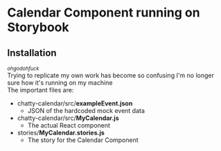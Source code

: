 # Calendar Component running on Storybook
## Installation 
<sub>*ohgodohfuck*</sub><br>
Trying to replicate my own work has become so confusing I'm no longer sure how it's running on my machine<br>
The important files are:
* chatty-calendar/src/**exampleEvent.json**
	* JSON of the hardcoded mock event data
* chatty-calendar/src/**MyCalendar.js**
	* The actual React component
* stories/**MyCalendar.stories.js**
	* The story for the Calendar Component

